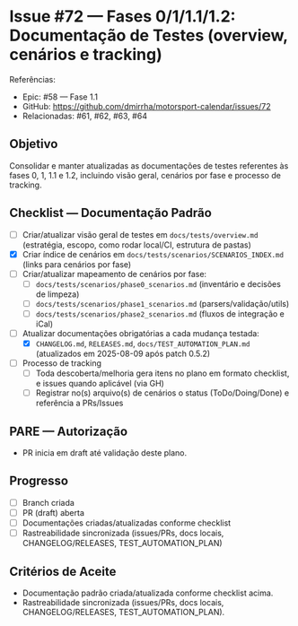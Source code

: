 # Issue #72 — Fases 0/1/1.1/1.2: Documentação de Testes (overview, cenários e tracking)

Referências:
- Epic: #58 — Fase 1.1
- GitHub: https://github.com/dmirrha/motorsport-calendar/issues/72
- Relacionadas: #61, #62, #63, #64

## Objetivo
Consolidar e manter atualizadas as documentações de testes referentes às fases 0, 1, 1.1 e 1.2, incluindo visão geral, cenários por fase e processo de tracking.

## Checklist — Documentação Padrão
- [ ] Criar/atualizar visão geral de testes em `docs/tests/overview.md` (estratégia, escopo, como rodar local/CI, estrutura de pastas)
- [x] Criar índice de cenários em `docs/tests/scenarios/SCENARIOS_INDEX.md` (links para cenários por fase)
- [ ] Criar/atualizar mapeamento de cenários por fase:
  - [ ] `docs/tests/scenarios/phase0_scenarios.md` (inventário e decisões de limpeza)
  - [ ] `docs/tests/scenarios/phase1_scenarios.md` (parsers/validação/utils)
  - [ ] `docs/tests/scenarios/phase2_scenarios.md` (fluxos de integração e iCal)
- [ ] Atualizar documentações obrigatórias a cada mudança testada:
  - [x] `CHANGELOG.md`, `RELEASES.md`, `docs/TEST_AUTOMATION_PLAN.md` (atualizados em 2025-08-09 após patch 0.5.2)
- [ ] Processo de tracking
  - [ ] Toda descoberta/melhoria gera itens no plano em formato checklist, e issues quando aplicável (via GH)
  - [ ] Registrar no(s) arquivo(s) de cenários o status (ToDo/Doing/Done) e referência a PRs/Issues

## PARE — Autorização
- PR inicia em draft até validação deste plano.

## Progresso
- [ ] Branch criada
- [ ] PR (draft) aberta
- [ ] Documentações criadas/atualizadas conforme checklist
- [ ] Rastreabilidade sincronizada (issues/PRs, docs locais, CHANGELOG/RELEASES, TEST_AUTOMATION_PLAN)

## Critérios de Aceite
- Documentação padrão criada/atualizada conforme checklist acima.
- Rastreabilidade sincronizada (issues/PRs, docs locais, CHANGELOG/RELEASES, TEST_AUTOMATION_PLAN).
